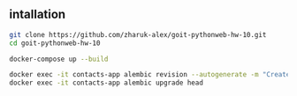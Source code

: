 ## intallation

```sh
git clone https://github.com/zharuk-alex/goit-pythonweb-hw-10.git
cd goit-pythonweb-hw-10
```

```sh
docker-compose up --build
```

```sh
docker exec -it contacts-app alembic revision --autogenerate -m "Create contacts table"
docker exec -it contacts-app alembic upgrade head
```
